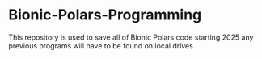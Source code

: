 # Bionic-Polars-Programming

This repository is used to save all of Bionic Polars code starting 2025
any previous programs will have to be found on local drives
